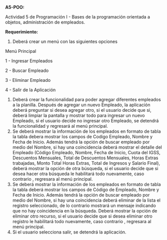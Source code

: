 **A5-POO:**

Actividad 5 de Programación I - Bases de la programación orientada a objetos, administración de empleados.

**Requerimiento:**

1. Deberá crear un menú con las siguientes opciones

Menú Principal 

1 - Ingresar Empleados 

2 - Buscar Empleado 

3 - Eliminar Empleado 

4 - Salir de la Aplicación

1. Deberá crear la funcionalidad para poder agregar diferentes empleados a la planilla. Después de agregar un nuevo Empleado, la aplicación deberá preguntar si desea agregar otro, si el usuario decide que si, deberá limpiar la pantalla y mostrar todo para ingresar un nuevo Empleado, si el usuario decide no ingresar otro Empleado, se detendrá la funcionalidad y regresará al menú principal.
2. Se deberá mostrar la información de los empleados en formato de tabla la tabla debera mostrar los campos de Codigo Empleado, Nombre y Fecha de Inicio. Además tendrá la opción de buscar empleado por medio del Nombre, si hay una coincidencia deberá mostrar el detalle del Empleado (Código Empleado, Nombre, Fecha de Inicio, Cuota del IGSS, Descuentos Mensuales, Total de Descuentos Mensuales, Horas Extras trabajadas, Monto Total Horas Extras, Total de Ingresos y Salario Final), deberá mostrar la opción de otra búsqueda, si el usuario decide que si desea hacer otra búsqueda le habilitará todo nuevamente, caso contrario , regresara al menú principal.
3. Se deberá mostrar la información de los empleados en formato de tabla la tabla deberá mostrar los campos de Código de Empleado, Nombre y Fecha de Inicio. Además tendrá la opción de buscar empleado por medio del Nombre, si hay una coincidencia deberá eliminar de la lista el registro seleccionado, de lo contrario mostrará un mensaje indicando que no hay coincidencia en la búsqueda. Deberá mostrar la opción de eliminar otro recurso, si el usuario decide que si desea eliminar otro registro le habilitará todo nuevamente, caso contrario , regresara al menú principal.
4. Si el usuario selecciona salir, se detendrá la aplicación.
